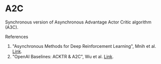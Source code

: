 # A2C

Synchronous version of Asynchronous Advantage Actor Critic algorithm (A3C). 

References
1) "Asynchronous Methods for Deep Reinforcement Learning", Mnih et al. [Link](https://arxiv.org/abs/1602.01783).
2) "OpenAI Baselines: ACKTR & A2C", Wu et al. [Link](https://openai.com/blog/baselines-acktr-a2c/).